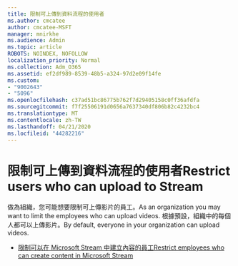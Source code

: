 ```yaml
---
title: 限制可上傳到資料流程的使用者
ms.author: cmcatee
author: cmcatee-MSFT
manager: mnirkhe
ms.audience: Admin
ms.topic: article
ROBOTS: NOINDEX, NOFOLLOW
localization_priority: Normal
ms.collection: Adm_O365
ms.assetid: ef2df989-8539-48b5-a324-97d2e09f14fe
ms.custom:
- "9002643"
- "5096"
ms.openlocfilehash: c37ad51bc86775b762f7d29405158c0ff36afdfa
ms.sourcegitcommit: f7f25506191d0656a7637340df806b82c4232bc4
ms.translationtype: MT
ms.contentlocale: zh-TW
ms.lasthandoff: 04/21/2020
ms.locfileid: "44282216"
---
```

# <a name="restrict-users-who-can-upload-to-stream"></a><span data-ttu-id="cb52a-102">限制可上傳到資料流程的使用者</span><span class="sxs-lookup"><span data-stu-id="cb52a-102">Restrict users who can upload to Stream</span></span>

<span data-ttu-id="cb52a-103">做為組織，您可能想要限制可上傳影片的員工。</span><span class="sxs-lookup"><span data-stu-id="cb52a-103">As an organization you may want to limit the employees who can upload videos.</span></span> <span data-ttu-id="cb52a-104">根據預設，組織中的每個人都可以上傳影片。</span><span class="sxs-lookup"><span data-stu-id="cb52a-104">By default, everyone in your organization can upload videos.</span></span>

- [<span data-ttu-id="cb52a-105">限制可以在 Microsoft Stream 中建立內容的員工</span><span class="sxs-lookup"><span data-stu-id="cb52a-105">Restrict employees who can create content in Microsoft Stream</span></span>](https://docs.microsoft.com/stream/restrict-uploaders)

